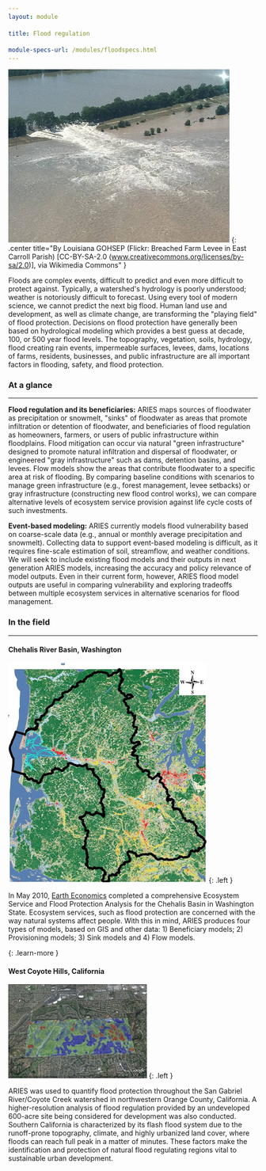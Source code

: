 ```yaml
---
layout: module

title: Flood regulation

module-specs-url: /modules/floodspecs.html
---
```

<div id="module-intro" markdown="1">

![](/images/800px-Breached_Farm_Levee_in_East_Carroll_Parish.jpg)
{: .center title="By Louisiana GOHSEP (Flickr: Breached Farm Levee in East Carroll Parish) [CC-BY-SA-2.0 (www.creativecommons.org/licenses/by-sa/2.0)], via Wikimedia Commons" }

Floods are complex events, difficult to predict and even more
difficult to protect against. Typically, a watershed's hydrology is
poorly understood; weather is notoriously difficult to forecast.
Using every tool of modern science, we cannot predict the next big
flood. Human land use and development, as well as climate change, are
transforming the "playing field" of flood protection. Decisions on
flood protection have generally been based on hydrological modeling
which provides a best guess at decade, 100, or 500 year flood
levels. The topography, vegetation, soils, hydrology, flood creating
rain events, impermeable surfaces, levees, dams, locations of farms,
residents, businesses, and public infrastructure are all important
factors in flooding, safety, and flood protection.

</div>

<div id="module-at-a-glance" markdown="1">

### At a glance
----------------

**Flood regulation and its beneficiaries:** ARIES maps sources of
floodwater as precipitation or snowmelt, "sinks" of floodwater as
areas that promote infiltration or detention of floodwater, and
beneficiaries of flood regulation as homeowners, farmers, or users of
public infrastructure within floodplains.  Flood mitigation can occur
via natural "green infrastructure" designed to promote natural
infiltration and dispersal of floodwater, or engineered "gray
infrastructure" such as dams, detention basins, and levees.  Flow
models show the areas that contribute floodwater to a specific area at
risk of flooding.  By comparing baseline conditions with scenarios to
manage green infrastructure (e.g., forest management, levee setbacks)
or gray infrastructure (constructing new flood control works), we can
compare alternative levels of ecosystem service provision against life
cycle costs of such investments.

**Event-based modeling:** ARIES currently models flood vulnerability
based on coarse-scale data (e.g., annual or monthly average
precipitation and snowmelt).  Collecting data to support event-based
modeling is difficult, as it requires fine-scale estimation of soil,
streamflow, and weather conditions.  We will seek to include existing
flood models and their outputs in next generation ARIES models,
increasing the accuracy and policy relevance of model outputs.  Even
in their current form, however, ARIES flood model outputs are useful
in comparing vulnerability and exploring tradeoffs between multiple
ecosystem services in alternative scenarios for flood management.

</div>

<div id="module-in-the-field" markdown="1">

### In the field
-----------------

#### Chehalis River Basin, Washington

![](/images/chehalis.jpg)
{: .left }

In May 2010, [Earth Economics](http://www.eartheconomics.org/)
completed a comprehensive Ecosystem Service and Flood Protection
Analysis for the Chehalis Basin in Washington State. Ecosystem
services, such as flood protection are concerned with the way natural
systems affect people. With this in mind, ARIES produces four types of
models, based on GIS and other data: 1) Beneficiary models; 2)
Provisioning models; 3) Sink models and 4) Flow models.

[ ](/case_studies/westernwa.html)
{: .learn-more }

#### West Coyote Hills, California

![](/images/CoyoteHillsCarbonUptake.jpg)
{: .left }

ARIES was used to quantify flood protection throughout the San Gabriel
River/Coyote Creek watershed in northwestern Orange County,
California.  A higher-resolution analysis of flood regulation provided
by an undeveloped 600-acre site being considered for development was
also conducted.  Southern California is characterized by its flash
flood system due to the runoff-prone topography, climate, and highly
urbanized land cover, where floods can reach full peak in a matter of
minutes.  These factors make the identification and protection of
natural flood regulating regions vital to sustainable urban
development.

</div>
